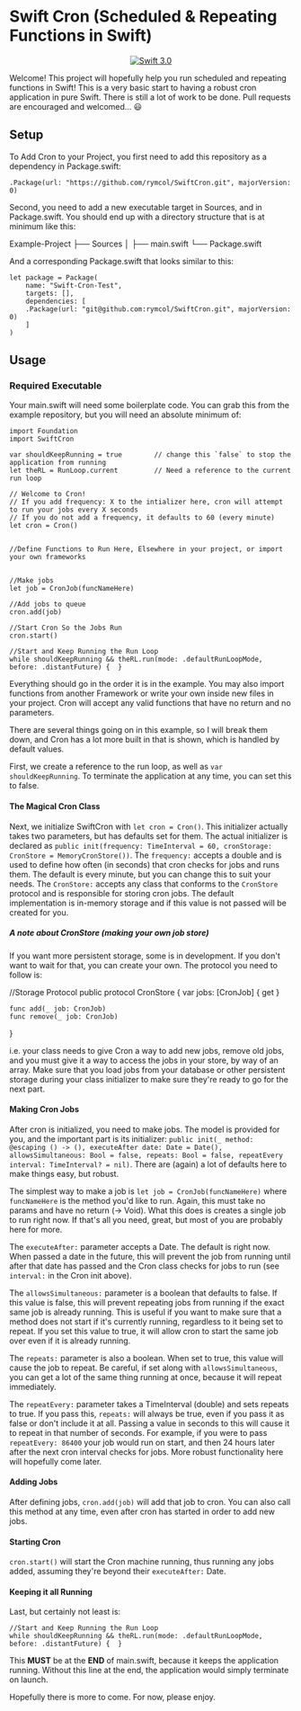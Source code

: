# Swift Cron (Scheduled & Repeating Functions in Swift)

<p align="center">
    <a href="https://developer.apple.com/swift/" target="_blank">
        <img src="https://img.shields.io/badge/Swift-3.0-orange.svg?style=flat" alt="Swift 3.0">
    </a>
</p>

Welcome! This project will hopefully help you run scheduled and repeating functions in Swift! This is a very basic start to having a robust cron application in pure Swift. There is still a lot of work to be done. Pull requests are encouraged and welcomed... 😃

## Setup

To Add Cron to your Project, you first need to add this repository as a dependency in Package.swift:

```
.Package(url: "https://github.com/rymcol/SwiftCron.git", majorVersion: 0)
```

Second, you need to add a new executable target in Sources, and in Package.swift. You should end up with a directory structure that is at minimum like this:

Example-Project
├── Sources
│   ├── main.swift
└── Package.swift

And a corresponding Package.swift that looks similar to this:

```
let package = Package(
    name: "Swift-Cron-Test",
    targets: [],
    dependencies: [
    .Package(url: "git@github.com:rymcol/SwiftCron.git", majorVersion: 0)
    ]
)
```

## Usage

### Required Executable

Your main.swift will need some boilerplate code. You can grab this from the example repository, but you will need an absolute minimum of:

```
import Foundation
import SwiftCron

var shouldKeepRunning = true        // change this `false` to stop the application from running
let theRL = RunLoop.current         // Need a reference to the current run loop

// Welcome to Cron!
// If you add frequency: X to the intializer here, cron will attempt to run your jobs every X seconds
// If you do not add a frequency, it defaults to 60 (every minute)
let cron = Cron()


//Define Functions to Run Here, Elsewhere in your project, or import your own frameworks 


//Make jobs
let job = CronJob(funcNameHere)

//Add jobs to queue
cron.add(job)

//Start Cron So the Jobs Run
cron.start()

//Start and Keep Running the Run Loop
while shouldKeepRunning && theRL.run(mode: .defaultRunLoopMode, before: .distantFuture) {  }

```

Everything should go in the order it is in the example. You may also import functions from another Framework or write your own inside new files in your project. Cron will accept any valid functions that have no return and no parameters. 

There are several things going on in this example, so I will break them down, and Cron has a lot more built in that is shown, which is handled by default values. 

First, we create a reference to the run loop, as well as `var shouldKeepRunning`. To terminate the application at any time, you can set this to false. 

#### The Magical Cron Class

Next, we initialize SwiftCron with `let cron = Cron()`. This initializer actually takes two parameters, but has defaults set for them. The actual initializer is declared as `public init(frequency: TimeInterval = 60, cronStorage: CronStore = MemoryCronStore())`. The `frequency:` accepts a double and is used to define how often (in seconds) that cron checks for jobs and runs them. The default is every minute, but you can change this to suit your needs. The `CronStore:` accepts any class that conforms to the `CronStore` protocol and is responsible for storing cron jobs. The default implementation is in-memory storage and if this value is not passed will be created for you. 

##### A note about CronStore (making your own job store)

If you want more persistent storage, some is in development. If you don't want to wait for that, you can create your own. The protocol you need to follow is: 

//Storage Protocol
public protocol CronStore {
    var jobs: [CronJob] { get }
    
    func add(_ job: CronJob)
    func remove(_ job: CronJob)
}

i.e. your class needs to give Cron a way to add new jobs, remove old jobs, and you must give it a way to access the jobs in your store, by way of an array. Make sure that you load jobs from your database or other persistent storage during your class initializer to make sure they're ready to go for the next part. 

#### Making Cron Jobs

After cron is initialized, you need to make jobs. The model is provided for you, and the important part is its initializer: `public init(_ method: @escaping () -> (), executeAfter date: Date = Date(), allowsSimultaneous: Bool = false, repeats: Bool = false, repeatEvery interval: TimeInterval? = nil)`. There are (again) a lot of defaults here to make things easy, but robust. 

The simplest way to make a job is `let job = CronJob(funcNameHere)` where `funcNameHere` is the method you'd like to run. Again, this must take no params and have no return (-> Void). What this does is creates a single job to run right now. If that's all you need, great, but most of you are probably here for more. 

The `executeAfter:` parameter accepts a Date. The default is right now. When passed a date in the future, this will prevent the job from running until after that date has passed and the Cron class checks for jobs to run (see `interval:` in the Cron init above). 

The `allowsSimultaneous:` parameter is a boolean that defaults to false. If this value is false, this will prevent repeating jobs from running if the exact same job is already running. This is useful if you want to make sure that a method does not start if it's currently running, regardless to it being set to repeat. If you set this value to true, it will allow cron to start the same job over even if it is already running. 

The `repeats:` parameter is also a boolean. When set to true, this value will cause the job to repeat. Be careful, if set along with `allowsSimultaneous`, you can get a lot of the same thing running at once, because it will repeat immediately. 

The `repeatEvery:` parameter takes a TimeInterval (double) and sets repeats to true. If you pass this, `repeats:` will always be true, even if you pass it as false or don't include it at all. Passing a value in seconds to this will cause it to repeat in that number of seconds. For example, if you were to pass `repeatEvery: 86400` your job would run on start, and then 24 hours later after the next cron interval checks for jobs. More robust functionality here will hopefully come later. 

#### Adding Jobs

After defining jobs, `cron.add(job)` will add that job to cron. You can also call this method at any time, even after cron has started in order to add new jobs. 

#### Starting Cron

`cron.start()` will start the Cron machine running, thus running any jobs added, assuming they're beyond their `executeAfter:` Date. 

#### Keeping it all Running

Last, but certainly not least is:

```
//Start and Keep Running the Run Loop
while shouldKeepRunning && theRL.run(mode: .defaultRunLoopMode, before: .distantFuture) {  }
```

This **MUST** be at the **END** of main.swift, because it keeps the application running. Without this line at the end, the application would simply terminate on launch. 

Hopefully there is more to come. For now, please enjoy. 